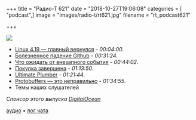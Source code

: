 +++
title = "Радио-Т 621"
date = "2018-10-27T19:06:08"
categories = [ "podcast",]
image = "images/radio-t/rt621.jpg"
filename = "rt_podcast621"

+++

![](https://radio-t.com/images/radio-t/rt621.jpg)

- [Linux 4.19 — главный вернулся](https://lwn.net/Articles/769110/) - *00:04:00*.
- [Болезненное падение Github](https://blog.github.com/2018-10-21-october21-incident-report/) - *00:31:24*.
- [Что ожидать от внезапного события](https://www.macrumors.com/2018/10/26/what-to-expect-at-october-30-apple-event/) - *00:44:02*.
- [Покупка завершена](https://blog.github.com/2018-10-26-github-and-microsoft/) - *01:13:50*.
- [Ultimate Plumber](https://github.com/akavel/up) - *01:21:44*.
- [Protobuffers — это неправильно](https://habr.com/post/427265/) - *01:34:55*.
- Темы наших слушателей

*Спонсор этого выпуска [DigitalOcean](https://do.co/radiot)*


[аудио](https://cdn.radio-t.com/rt_podcast621.mp3) • [лог чата](http://chat.radio-t.com/logs/radio-t-621.html)
<audio src="https://cdn.radio-t.com/rt_podcast621.mp3" preload="none"></audio>
